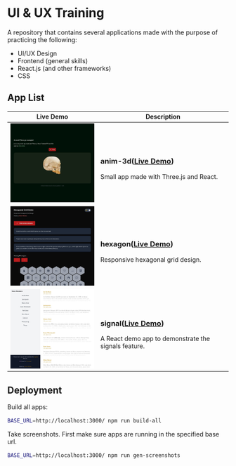 # UI & UX Training

A repository that contains several applications made with the purpose of practicing the following:

* UI/UX Design
* Frontend (general skills)
* React.js (and other frameworks)
* CSS

## App List

| Live Demo | Description |
|--|--|
| [<img src="https://github.com/ChrisVilches/UI-UX/blob/main/screenshots/anim-3d.jpg?raw=true" width=250>](http://localhost:3000/anim-3d) | <h3>anim-3d([Live Demo](http://localhost:3000/anim-3d))</h3>Small app made with Three.js and React. |
| [<img src="https://github.com/ChrisVilches/UI-UX/blob/main/screenshots/hexagon.jpg?raw=true" width=250>](http://localhost:3000/hexagon) | <h3>hexagon([Live Demo](http://localhost:3000/hexagon))</h3>Responsive hexagonal grid design. |
| [<img src="https://github.com/ChrisVilches/UI-UX/blob/main/screenshots/signal.jpg?raw=true" width=250>](http://localhost:3000/signal) | <h3>signal([Live Demo](http://localhost:3000/signal))</h3>A React demo app to demonstrate the signals feature. |

## Deployment

Build all apps:

```sh
BASE_URL=http://localhost:3000/ npm run build-all
```

Take screenshots. First make sure apps are running in the specified base url.

```sh
BASE_URL=http://localhost:3000/ npm run gen-screenshots
```
